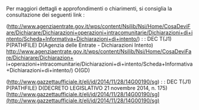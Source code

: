 Per maggiori dettagli e approfondimenti o chiarimenti, si consiglia la consultazione dei seguenti link : 

(http://www.agenziaentrate.gov.it/wps/content/Nsilib/Nsi/Home/CosaDeviFare/Dichiarare/Dichiarazioni+operazioni+intracomunitarie/Dichiarazioni+di+intento/Scheda+Informativa+Dichiarazioni+di+intento/)
 :  : DEC T(J1) P(PATHFILE) D(Agenzia delle Entrate - Dichiarazioni Intento) [http://www.agenziaentrate.gov.it/wps/content/Nsilib/Nsi/Home/CosaDeviFare/Dichiarare/Dichiarazion+
](http://www.agenziaentrate.gov.it/wps/content/Nsilib/Nsi/Home/CosaDeviFare/Dichiarare/Dichiarazion+
)
i+operazioni+intracomunitarie/Dichiarazioni+di+intento/Scheda+Informativa+Dichiarazioni+di+intento/) O(GD)

(http://www.gazzettaufficiale.it/eli/id/2014/11/28/14G00190/sg)
 :  : DEC T(J1) P(PATHFILE) D(DECRETO LEGISLATIVO 21 novembre 2014, n. 175) [http://www.gazzettaufficiale.it/eli/id/2014/11/28/14G00190/sg](http://www.gazzettaufficiale.it/eli/id/2014/11/28/14G00190/sg)
